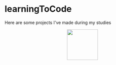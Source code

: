 # learningToCode

Here are some projects I've made during my studies
<div id="header" align="center">
<img src="https://media.giphy.com/media/3jlSr3Q75Q51DVP3ow/giphy.gif" width="100"/></div>
